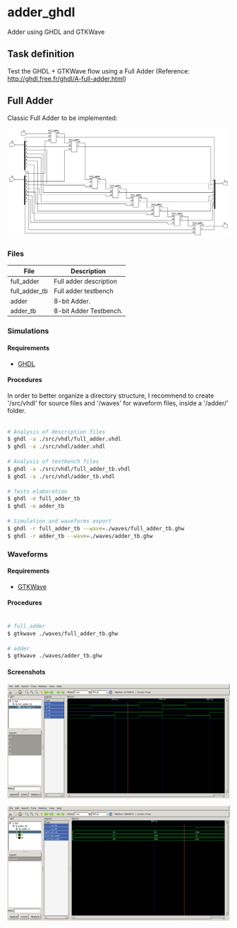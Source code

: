 # adder_ghdl
Adder using GHDL and GTKWave

## Task definition
Test the GHDL + GTKWave flow using a Full Adder (Reference: http://ghdl.free.fr/ghdl/A-full-adder.html)

## Full Adder

Classic Full Adder to be implemented:

![img](images/design.svg)

### Files

File       | Description
---------- | ------
full_adder | Full adder description
full_adder_tb  | Full adder testbench
adder  | 8-bit Adder.
adder_tb  | 8-bit Adder Testbench.

### Simulations

#### Requirements

- [GHDL](http://ghdl.free.fr/)

#### Procedures

In order to better organize a directory structure, I recommend to create '/src/vhdl' for source files and '/waves' for waveform files, inside a '/adder/' folder.

```bash

# Analysis of description files
$ ghdl -a ./src/vhdl/full_adder.vhdl
$ ghdl -a ./src/vhdl/adder.vhdl

# Analysis of testbench files
$ ghdl -a ./src/vhdl/full_adder_tb.vhdl
$ ghdl -a ./src/vhdl/adder_tb.vhdl

# Tests elaboration
$ ghdl -e full_adder_tb
$ ghdl -e adder_tb

# Simulation and waveforms export
$ ghdl -r full_adder_tb --wave=./waves/full_adder_tb.ghw
$ ghdl -r adder_tb --wave=./waves/adder_tb.ghw

```

### Waveforms

#### Requirements

- [GTKWave](http://gtkwave.sourceforge.net/)

#### Procedures

```bash 

# full_adder
$ gtkwave ./waves/full_adder_tb.ghw

# adder
$ gtkwave ./waves/adder_tb.ghw

```

#### Screenshots

![img](images/full_adder.png)

![img](images/adder_tb.png)
